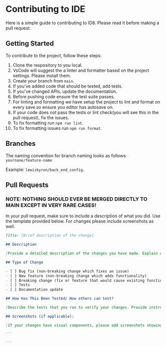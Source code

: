 # Contributing to IDE

Here is a simple guide to contributing to ID8. Please read it before making a pull request.

## Getting Started

To contribute to the project, follow these steps:

1. Clone the respository to you local.
2. VsCode will suggest the a linter and formatter based on the project settings. Please install them.
3. Create your branch from `main`.
4. If you've added code that should be tested, add tests.
5. If you've changed APIs, update the documentation.
6. Before pushing code ensure the test suite passes.
7. For linting and formatting we have setup the project to lint and format on every save so ensure you editor has autosave on.
8. If your code does not pass the tests or lint check(you will see this in the pull request), fix the issues.
9. To fix formatting run `npm run lint`.
10. To fix formatting issues run `npm run format`.

## Branches

The naming convention for branch naming looks as follows:
`yournane/feature-name`</br>

Example: `lewiskyron/back_end_config.`

## Pull Requests

### NOTE: NOTHING SHOULD EVER BE MERGED DIRECTLY TO MAIN EXCEPT IN VERY RARE CASES!

In your pull request, make sure to include a description of what you did. Use the template provided below. For changes please include screenshots as well.

````markdown
Title: [Brief description of the change]

## Description

[Provide a detailed description of the changes you have made. Explain what you have changed and why. If the PR addresses a specific issue or feature request from the issue tracker, include a link to that issue.]

## Type of Change

- [ ] Bug fix (non-breaking change which fixes an issue)
- [ ] New feature (non-breaking change which adds functionality)
- [ ] Breaking change (fix or feature that would cause existing functionality to not work as expected)
- [ ] Tests
- [ ] Documentation update

## How Has This Been Tested/ How others can test?

[Describe the tests that you ran to verify your changes. Provide instructions so reviewers can reproduce. Please also list any relevant details for your test configuration.]

## Screenshots (if applicable):

[If your changes have visual components, please add screenshots showing the affected pages.]

```

```
````
